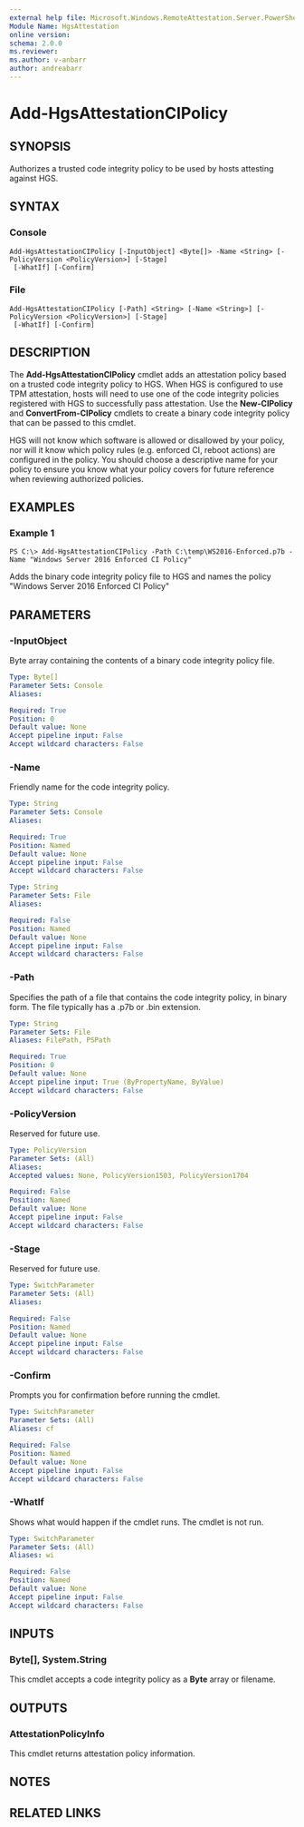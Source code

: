 ```yaml
---
external help file: Microsoft.Windows.RemoteAttestation.Server.PowerShell.dll-Help.xml
Module Name: HgsAttestation
online version: 
schema: 2.0.0
ms.reviewer:
ms.author: v-anbarr
author: andreabarr
---
```


# Add-HgsAttestationCIPolicy

## SYNOPSIS
Authorizes a trusted code integrity policy to be used by hosts attesting against HGS.

## SYNTAX

### Console
```
Add-HgsAttestationCIPolicy [-InputObject] <Byte[]> -Name <String> [-PolicyVersion <PolicyVersion>] [-Stage]
 [-WhatIf] [-Confirm]
```

### File
```
Add-HgsAttestationCIPolicy [-Path] <String> [-Name <String>] [-PolicyVersion <PolicyVersion>] [-Stage]
 [-WhatIf] [-Confirm]
```

## DESCRIPTION
The **Add-HgsAttestationCIPolicy** cmdlet adds an attestation policy based on a trusted code integrity policy to HGS.
When HGS is configured to use TPM attestation, hosts will need to use one of the code integrity policies registered with HGS to successfully pass attestation.
Use the **New-CIPolicy** and **ConvertFrom-CIPolicy** cmdlets to create a binary code integrity policy that can be passed to this cmdlet.

HGS will not know which software is allowed or disallowed by your policy, nor will it know which policy rules (e.g. enforced CI, reboot actions) are configured in the policy.
You should choose a descriptive name for your policy to ensure you know what your policy covers for future reference when reviewing authorized policies.

## EXAMPLES

### Example 1
```
PS C:\> Add-HgsAttestationCIPolicy -Path C:\temp\WS2016-Enforced.p7b -Name "Windows Server 2016 Enforced CI Policy"
```

Adds the binary code integrity policy file to HGS and names the policy "Windows Server 2016 Enforced CI Policy"

## PARAMETERS

### -InputObject
Byte array containing the contents of a binary code integrity policy file.

```yaml
Type: Byte[]
Parameter Sets: Console
Aliases: 

Required: True
Position: 0
Default value: None
Accept pipeline input: False
Accept wildcard characters: False
```

### -Name
Friendly name for the code integrity policy.

```yaml
Type: String
Parameter Sets: Console
Aliases: 

Required: True
Position: Named
Default value: None
Accept pipeline input: False
Accept wildcard characters: False
```

```yaml
Type: String
Parameter Sets: File
Aliases: 

Required: False
Position: Named
Default value: None
Accept pipeline input: False
Accept wildcard characters: False
```

### -Path
Specifies the path of a file that contains the code integrity policy, in binary form.
The file typically has a .p7b or .bin extension.

```yaml
Type: String
Parameter Sets: File
Aliases: FilePath, PSPath

Required: True
Position: 0
Default value: None
Accept pipeline input: True (ByPropertyName, ByValue)
Accept wildcard characters: False
```

### -PolicyVersion
Reserved for future use.

```yaml
Type: PolicyVersion
Parameter Sets: (All)
Aliases: 
Accepted values: None, PolicyVersion1503, PolicyVersion1704

Required: False
Position: Named
Default value: None
Accept pipeline input: False
Accept wildcard characters: False
```

### -Stage
Reserved for future use.

```yaml
Type: SwitchParameter
Parameter Sets: (All)
Aliases: 

Required: False
Position: Named
Default value: None
Accept pipeline input: False
Accept wildcard characters: False
```

### -Confirm
Prompts you for confirmation before running the cmdlet.

```yaml
Type: SwitchParameter
Parameter Sets: (All)
Aliases: cf

Required: False
Position: Named
Default value: None
Accept pipeline input: False
Accept wildcard characters: False
```

### -WhatIf
Shows what would happen if the cmdlet runs.
The cmdlet is not run.

```yaml
Type: SwitchParameter
Parameter Sets: (All)
Aliases: wi

Required: False
Position: Named
Default value: None
Accept pipeline input: False
Accept wildcard characters: False
```

## INPUTS

### Byte[], System.String
This cmdlet accepts a code integrity policy as a **Byte** array or filename.

## OUTPUTS

### AttestationPolicyInfo
This cmdlet returns attestation policy information.

## NOTES

## RELATED LINKS

